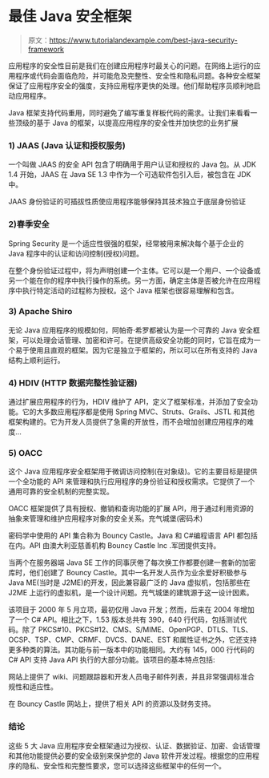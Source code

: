 # 最佳 Java 安全框架

> 原文：<https://www.tutorialandexample.com/best-java-security-framework>

应用程序的安全性目前是我们在创建应用程序时最关心的问题。在网络上运行的应用程序或代码会面临危险，并可能危及完整性、安全性和隐私问题。各种安全框架保证了应用程序安全的强度，支持应用程序更快的处理。他们帮助程序员顺利地启动应用程序。

Java 框架支持代码重用，同时避免了编写重复样板代码的需求。让我们来看看一些顶级的基于 Java 的框架，以提高应用程序的安全性并加快您的业务扩展

### 1) JAAS (Java 认证和授权服务)

一个叫做 JAAS 的安全 API 包含了明确用于用户认证和授权的 Java 包。从 JDK 1.4 开始，JAAS 在 Java SE 1.3 中作为一个可选软件包引入后，被包含在 JDK 中。

JAAS 身份验证的可插拔性质使应用程序能够保持其技术独立于底层身份验证

### 2)春季安全

Spring Security 是一个适应性很强的框架，经常被用来解决每个基于企业的 Java 程序中的认证和访问控制(授权)问题。

在整个身份验证过程中，将为声明创建一个主体。它可以是一个用户、一个设备或另一个能在你的程序中执行操作的系统。另一方面，确定主体是否被允许在应用程序中执行特定活动的过程称为授权。这个 Java 框架也很容易理解和包含。

### 3) Apache Shiro

无论 Java 应用程序的规模如何，阿帕奇·希罗都被认为是一个可靠的 Java 安全框架，可以处理会话管理、加密和许可。在提供高级安全功能的同时，它旨在成为一个易于使用且直观的框架。因为它是独立于框架的，所以可以在所有支持的 Java 结构上顺利运行。

### 4) HDIV (HTTP 数据完整性验证器)

通过扩展应用程序的行为，HDIV 维护了 API，定义了框架标准，并添加了安全功能。它的大多数应用程序都是使用 Spring MVC、Struts、Grails、JSTL 和其他框架构建的。它为开发人员提供了急需的开放性，而不会增加创建应用程序的难度...

### 5) OACC

这个 Java 应用程序安全框架用于微调访问控制(在对象级)。它的主要目标是提供一个全功能的 API 来管理和执行应用程序的身份验证和授权需求。它提供了一个通用可靠的安全机制的完整实现。

OACC 框架提供了具有授权、撤销和查询功能的扩展 API，用于通过利用资源的抽象来管理和维护应用程序对象的安全关系。充气城堡(密码术)

密码学中使用的 API 集合称为 Bouncy Castle。Java 和 C#编程语言 API 都包括在内。API 由澳大利亚慈善机构 Bouncy Castle Inc .军团提供支持。

当两个在服务器端 Java SE 工作的同事厌倦了每次换工作都要创建一套新的加密库时，他们创建了 Bouncy Castle。其中一名开发人员作为业余爱好积极参与 Java ME(当时是 J2ME)的开发，因此兼容最广泛的 Java 虚拟机，包括那些在 J2ME 上运行的虚拟机，是一个设计问题。充气城堡的建筑源于这一设计因素。

该项目于 2000 年 5 月立项，最初仅用 Java 开发；然而，后来在 2004 年增加了一个 C# API。相比之下，1.53 版本总共有 390，640 行代码，包括测试代码。除了 PKCS#10、PKCS#12、CMS、S/MIME、OpenPGP、DTLS、TLS、OCSP、TSP、CMP、CRMF、DVCS、DANE、EST 和属性证书之外，它还支持更多种类的算法。其功能与前一版本中的功能相同。大约有 145，000 行代码的 C# API 支持 Java API 执行的大部分功能。该项目的基本特点包括:

网站上提供了 wiki、问题跟踪器和开发人员电子邮件列表，并且非常强调标准合规性和适应性。

在 Bouncy Castle 网站上，提供了相关 API 的资源以及财务支持。

### 结论

这些 5 大 Java 应用程序安全框架通过为授权、认证、数据验证、加密、会话管理和其他功能提供必要的安全级别来保护您的 Java 软件开发过程。根据您的应用程序的隐私、安全性和完整性要求，您可以选择这些框架中的任何一个。